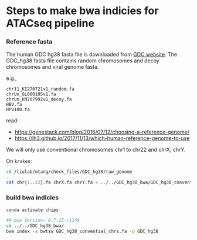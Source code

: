 # Steps to make bwa indicies for ATACseq pipeline

### Reference fasta

The human GDC hg38 fasta file is downloaded from [GDC website](https://gdc.cancer.gov/about-data/gdc-data-processing/gdc-reference-files). The GDC_hg38 fasta file contains random chromosomes and decoy chromosomes and viral genome fasta.

e.g.,

```
chr11_KI270721v1_random.fa
chrUn_GL000195v1.fa
chrUn_KN707992v1_decoy.fa
HBV.fa
HPV100.fa
```

read:

*  https://genestack.com/blog/2016/07/12/choosing-a-reference-genome/
*  https://lh3.github.io/2017/11/13/which-human-reference-genome-to-use

We will only use conventional chromosomes chr1 to chr22 and chrX, chrY.

On `kraken`:

```bash
cd /liulab/mtang/check_files/GDC_hg38/raw_genome

cat chr{1..22}.fa chrX.fa chrY.fa > ../../GDC_hg38_bwa/GDC_hg38_convential_chrs.fa

```


### build bwa indicies 

```bash
conda activate chips

## bwa Version: 0.7.15-r1140
cd ../../GDC_hg38_bwa/
bwa index -a bwtsw GDC_hg38_convential_chrs.fa -p GDC_hg38
```